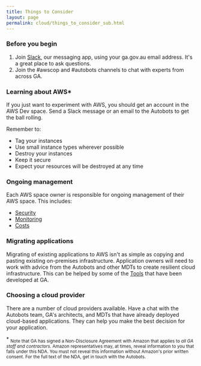 ```yaml
---
title: Things to Consider
layout: page
permalink: cloud/things_to_consider_sub.html
---
```


### Before you begin

1. Join [Slack](https://join.slack.com/geoscience-australia/signup), our messaging app, using your ga.gov.au email address. It's a great place to ask questions.
2. Join the #awscop and #autobots channels to chat with experts from across GA.

### Learning about AWS\*

If you just want to experiment with AWS, you should get an account in the AWS Dev space. Send a Slack message or an email to the Autobots to get the ball rolling.

Remember to:

 * Tag your instances
 * Use small instance types wherever possible
 * Destroy your instances
 * Keep it secure
 * Expect your resources will be destroyed at any time

### Ongoing management

Each AWS space owner is responsible for ongoing management of their AWS space. This includes:

 * [Security](https://sec.gadevs.ga)
 * [Monitoring](https://monitor.gadevs.ga)
 * [Costs](cost_management_index.html)

### Migrating applications

Migrating of existing applications to AWS isn't as simple as copying and pasting existing on-premises infrastructure. Application owners will need to work with advice from the Autobots and other MDTs to create resilient cloud infrastructure. This can be helped by some of the [Tools](tools_index.html) that have been developed at GA.

### Choosing a cloud provider

There are a number of cloud providers available. Have a chat with the Autobots team, GA's architects, and MDTs that have already deployed cloud-based applications. They can help you make the best decision for your application.

\* <sub>Note that GA has signed a Non-Disclosure Agreement with Amazon that applies to *all GA staff and contractors*. Amazon representatives may, at times, reveal information to you that falls under this NDA. You must not reveal this information without Amazon's prior written consent. For the full text of the NDA, get in touch with the Autobots.</sub>
